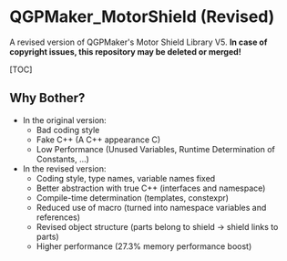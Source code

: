 # QGPMaker_MotorShield (Revised)
A revised version of QGPMaker's Motor Shield Library V5. **In case of copyright issues, this repository may be deleted or merged!**

[TOC]

## Why Bother?
- In the original version:
  - Bad coding style
  - Fake C++ (A C++ appearance C)
  - Low Performance (Unused Variables, Runtime Determination of Constants, ...)
- In the revised version:
  - Coding style, type names, variable names fixed
  - Better abstraction with true C++ (interfaces and namespace)
  - Compile-time determination (templates, constexpr)
  - Reduced use of macro (turned into namespace variables and references)
  - Revised object structure (parts belong to shield -> shield links to parts)
  - Higher performance (27.3\% memory performance boost)
